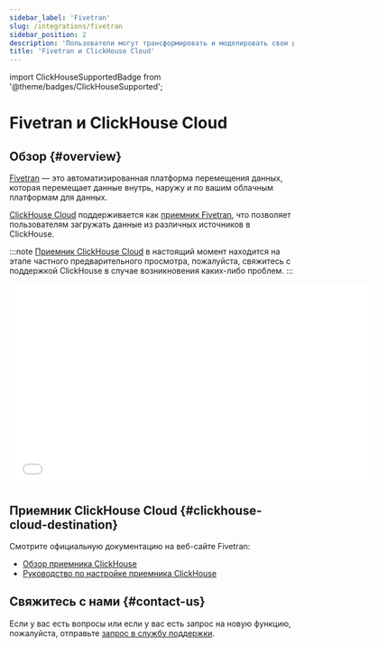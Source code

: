```yaml
---
sidebar_label: 'Fivetran'
slug: /integrations/fivetran
sidebar_position: 2
description: 'Пользователи могут трансформировать и моделировать свои данные в ClickHouse с помощью dbt'
title: 'Fivetran и ClickHouse Cloud'
---
```


import ClickHouseSupportedBadge from '@theme/badges/ClickHouseSupported';


# Fivetran и ClickHouse Cloud

<ClickHouseSupportedBadge/>

## Обзор {#overview}

[Fivetran](https://www.fivetran.com) — это автоматизированная платформа перемещения данных, которая перемещает данные внутрь, наружу и по вашим облачным платформам для данных.

[ClickHouse Cloud](https://clickhouse.com/cloud) поддерживается как [приемник Fivetran](https://fivetran.com/docs/destinations/clickhouse), что позволяет пользователям загружать данные из различных источников в ClickHouse.

:::note
[Приемник ClickHouse Cloud](https://fivetran.com/docs/destinations/clickhouse) в настоящий момент находится на этапе частного предварительного просмотра, пожалуйста, свяжитесь с поддержкой ClickHouse в случае возникновения каких-либо проблем.
:::

<div class='vimeo-container'>
  <iframe src="//www.youtube.com/embed/sWe5JHW3lAs"
    width="640"
    height="360"
    frameborder="0"
    allow="autoplay;
    fullscreen;
    picture-in-picture"
    allowfullscreen>
  </iframe>
</div>

## Приемник ClickHouse Cloud {#clickhouse-cloud-destination}

Смотрите официальную документацию на веб-сайте Fivetran:

- [Обзор приемника ClickHouse](https://fivetran.com/docs/destinations/clickhouse)
- [Руководство по настройке приемника ClickHouse](https://fivetran.com/docs/destinations/clickhouse/setup-guide)

## Свяжитесь с нами {#contact-us}

Если у вас есть вопросы или если у вас есть запрос на новую функцию, пожалуйста, отправьте [запрос в службу поддержки](/about-us/support).
